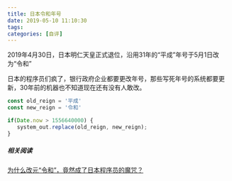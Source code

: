 ```yaml
---
title: 日本令和年号
date: 2019-05-10 11:10:30
tags:
categories: [自评]
---
```


2019年4月30日，日本明仁天皇正式退位，沿用31年的“平成”年号于5月1日改为“令和”

日本的程序员们疯了，银行政府企业都要更改年号，那些写死年号的系统都要更新，30年前的机器也不知道现在还有没有人敢改。

```javascript
const old_reign = '平成'
const new_reign = '令和'

if(Date.now > 1556640000) {
   system_out.replace(old_reign, new_reign);
}
```

<!--more-->

##### 相关阅读

[为什么改元“令和”，竟然成了日本程序员的魔咒？](https://mp.weixin.qq.com/s/b2yjpCkOlMAdC1oglRK4aA)